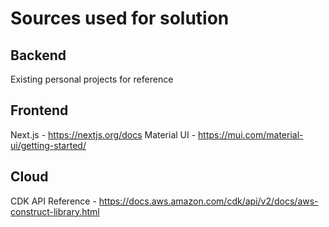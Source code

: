 # Sources used for solution

## Backend
Existing personal projects for reference

## Frontend
Next.js - https://nextjs.org/docs
Material UI - https://mui.com/material-ui/getting-started/

## Cloud
CDK API Reference - https://docs.aws.amazon.com/cdk/api/v2/docs/aws-construct-library.html
